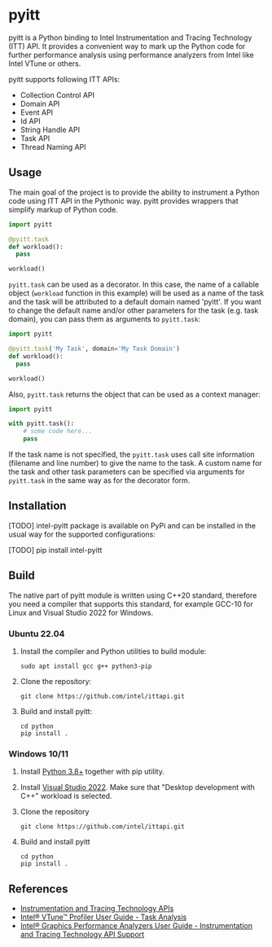 # pyitt

pyitt is a Python binding to Intel Instrumentation and Tracing Technology (ITT) API. It provides a convenient way
to mark up the Python code for further performance analysis using performance analyzers from Intel like Intel VTune
or others.

pyitt supports following ITT APIs:
 - Collection Control API
 - Domain API
 - Event API
 - Id API
 - String Handle API
 - Task API
 - Thread Naming API

## Usage

The main goal of the project is to provide the ability to instrument a Python code using ITT API in the Pythonic way.
pyitt provides wrappers that simplify markup of Python code.

```python
import pyitt

@pyitt.task
def workload():
  pass

workload()
```

`pyitt.task` can be used as a decorator. In this case, the name of a callable object (`workload` function in this
example) will be used as a name of the task and the task will be attributed to a default domain named 'pyitt'.
If you want to change the default name and/or other parameters for the task (e.g. task domain), you can pass
them as arguments to `pyitt.task`:

```python
import pyitt

@pyitt.task('My Task', domain='My Task Domain')
def workload():
  pass

workload()
```

Also, `pyitt.task` returns the object that can be used as a context manager:

```python
import pyitt

with pyitt.task():
    # some code here...
    pass
```

If the task name is not specified, the `pyitt.task` uses call site information (filename and line number) to give
the name to the task. A custom name for the task and other task parameters can be specified via arguments
for `pyitt.task` in the same way as for the decorator form.

## Installation

[TODO] intel-pyitt package is available on PyPi and can be installed in the usual way for the supported configurations:

[TODO]    pip install intel-pyitt

## Build

The native part of pyitt module is written using C++20 standard, therefore you need a compiler that supports this
standard, for example GCC-10 for Linux and Visual Studio 2022 for Windows.

### Ubuntu 22.04

1. Install the compiler and Python utilities to build module:

       sudo apt install gcc g++ python3-pip

2. Clone the repository:

       git clone https://github.com/intel/ittapi.git

3. Build and install pyitt:

       cd python
       pip install .

### Windows 10/11

1. Install [Python 3.8+](https://www.python.org/downloads/) together with pip utility.

2. Install [Visual Studio 2022](https://visualstudio.microsoft.com/downloads/).
     Make sure that "Desktop development with C++" workload is selected.

3. Clone the repository

       git clone https://github.com/intel/ittapi.git

4. Build and install pyitt

       cd python
       pip install .

## References

 - [Instrumentation and Tracing Technology APIs](https://www.intel.com/content/www/us/en/docs/vtune-profiler/user-guide/2023-0/instrumentation-and-tracing-technology-apis.html)
 - [Intel® VTune™ Profiler User Guide - Task Analysis](https://www.intel.com/content/www/us/en/docs/vtune-profiler/user-guide/2023-0/task-analysis.html)
 - [Intel® Graphics Performance Analyzers User Guide - Instrumentation and Tracing Technology API Support](https://www.intel.com/content/www/us/en/docs/gpa/user-guide/2022-4/instrumentation-and-tracing-technology-apis.html)
